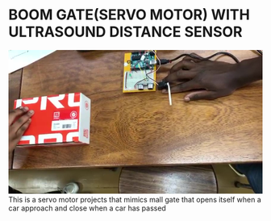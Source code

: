 # BOOM GATE(SERVO MOTOR) WITH ULTRASOUND DISTANCE SENSOR

![Board Example From Lab](./BOOM_GATE_WITH_ULTRASOUND_SENSOR/image.png)
This is a servo motor projects that mimics mall gate that opens itself when a car approach and close when a car has passed
